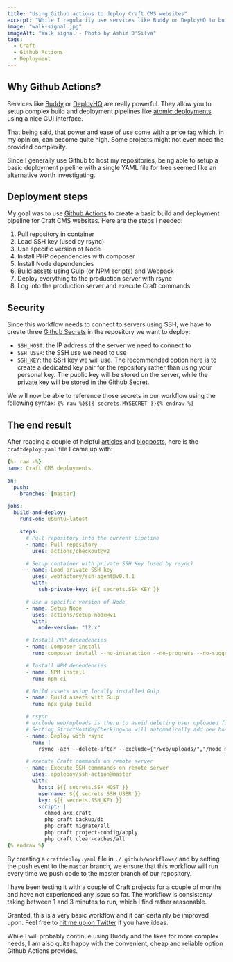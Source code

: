 ```yaml
---
title: "Using Github actions to deploy Craft CMS websites"
excerpt: "While I regularily use services like Buddy or DeployHQ to build and deploy Craft CMS websites, I wanted to experiment with Github Actions. Here is what I came up with and why."
image: "walk-signal.jpg"
imageAlt: "Walk signal - Photo by Ashim D'Silva"
tags:
  - Craft
  - Github Actions
  - Deployment
---
```


## Why Github Actions?

Services like [Buddy](https://buddy.works/) or [DeployHQ](https://www.deployhq.com/) are really powerful. They allow you to setup complex build and deployment pipelines like [atomic deployments](https://nystudio107.com/blog/executing-atomic-deployments) using a nice GUI interface.

That being said, that power and ease of use come with a price tag which, in my opinion, can become quite high. Some projects might not even need the provided complexity.

Since I generally use Github to host my repositories, being able to setup a basic deployment pipeline with a single YAML file for free seemed like an alternative worth investigating.

## Deployment steps

My goal was to use [Github Actions](https://docs.github.com/en/free-pro-team@latest/actions) to create a basic build and deployment pipeline for Craft CMS websites. Here are the steps I needed:

1. Pull repository in container
2. Load SSH key (used by rsync)
3. Use specific version of Node
4. Install PHP dependencies with composer
5. Install Node dependencies
6. Build assets using Gulp (or NPM scripts) and Webpack
7. Deploy everything to the production server with rsync
8. Log into the production server and execute Craft commands

## Security

Since this workflow needs to connect to servers using SSH, we have to create three [Github Secrets](https://docs.github.com/en/free-pro-team@latest/actions/reference/encrypted-secrets) in the repository we want to deploy:

- `SSH_HOST`: the IP address of the server we need to connect to
- `SSH_USER`: the SSH use we need to use
- `SSH_KEY`: the SSH key we will use. The recommended option here is to create a dedicated key pair for the repository rather than using your personal key. The public key will be stored on the server, while the private key will be stored in the Github Secret.

We will now be able to reference those secrets in our workflow using the following syntax: `{% raw %}${{ secrets.MYSECRET }}{% endraw %}`

## The end result

After reading a couple of helpful [articles](https://craftcms.com/knowledge-base/deployment-best-practices) and [blogposts](https://blog.fortrabbit.com/how-to-use-github-actions), here is the `craftdeploy.yaml` file I came up with:

```yaml
{%- raw -%}
name: Craft CMS deployments

on:
  push:
    branches: [master]

jobs:
  build-and-deploy:
    runs-on: ubuntu-latest

    steps:
      # Pull repository into the current pipeline
      - name: Pull repository
        uses: actions/checkout@v2

      # Setup container with private SSH Key (used by rsync)
      - name: Load private SSH key
        uses: webfactory/ssh-agent@v0.4.1
        with:
          ssh-private-key: ${{ secrets.SSH_KEY }}

      # Use a specific version of Node
      - name: Setup Node
        uses: actions/setup-node@v1
        with:
          node-version: "12.x"

      # Install PHP dependencies
      - name: Composer install
        run: composer install --no-interaction --no-progress --no-suggest --optimize-autoloader

      # Install NPM dependencies
      - name: NPM install
        run: npm ci

      # Build assets using locally installed Gulp
      - name: Build assets with Gulp
        run: npx gulp build

      # rsync
      # exclude web/uploads is there to avoid deleting user uploaded files
      # Setting StrictHostKeyChecking=no will automatically add new host keys to the user known hosts files.
      - name: Deploy with rsync
        run: |
          rsync -azh --delete-after --exclude={"/web/uploads/","/node_modules/","/.git/","/.github/"} -e "ssh -o StrictHostKeyChecking=no" ./ ${{ secrets.SSH_USER }}@${{ secrets.SSH_HOST }}:~/

      # execute Craft commands on remote server
      - name: Execute SSH commmands on remote server
        uses: appleboy/ssh-action@master
        with:
          host: ${{ secrets.SSH_HOST }}
          username: ${{ secrets.SSH_USER }}
          key: ${{ secrets.SSH_KEY }}
          script: |
            chmod a+x craft
            php craft backup/db
            php craft migrate/all
            php craft project-config/apply
            php craft clear-caches/all
{% endraw %}
```

By creating a `craftdeploy.yaml` file in `./.github/workflows/` and by setting the push event to the `master` branch, we ensure that this workflow will run every time we push code to the master branch of our repository.

I have been testing it with a couple of Craft projects for a couple of months and have not experienced any issue so far. The workflow is consistenty taking between 1 and 3 minutes to run, which I find rather reasonable.

Granted, this is a very basic workflow and it can certainly be improved upon. Feel free to [hit me up on Twitter](https://twitter.com/jeromecoupe) if you have ideas.

While I will probably continue using Buddy and the likes for more complex needs, I am also quite happy with the convenient, cheap and reliable option Github Actions provides.
